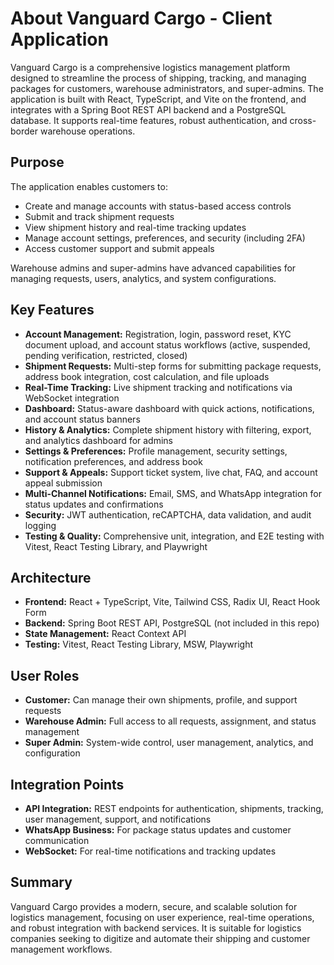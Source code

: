# About Vanguard Cargo - Client Application

Vanguard Cargo is a comprehensive logistics management platform designed to streamline the process of shipping, tracking, and managing packages for customers, warehouse administrators, and super-admins. The application is built with React, TypeScript, and Vite on the frontend, and integrates with a Spring Boot REST API backend and a PostgreSQL database. It supports real-time features, robust authentication, and cross-border warehouse operations.

## Purpose
The application enables customers to:
- Create and manage accounts with status-based access controls
- Submit and track shipment requests
- View shipment history and real-time tracking updates
- Manage account settings, preferences, and security (including 2FA)
- Access customer support and submit appeals

Warehouse admins and super-admins have advanced capabilities for managing requests, users, analytics, and system configurations.

## Key Features
- **Account Management:** Registration, login, password reset, KYC document upload, and account status workflows (active, suspended, pending verification, restricted, closed)
- **Shipment Requests:** Multi-step forms for submitting package requests, address book integration, cost calculation, and file uploads
- **Real-Time Tracking:** Live shipment tracking and notifications via WebSocket integration
- **Dashboard:** Status-aware dashboard with quick actions, notifications, and account status banners
- **History & Analytics:** Complete shipment history with filtering, export, and analytics dashboard for admins
- **Settings & Preferences:** Profile management, security settings, notification preferences, and address book
- **Support & Appeals:** Support ticket system, live chat, FAQ, and account appeal submission
- **Multi-Channel Notifications:** Email, SMS, and WhatsApp integration for status updates and confirmations
- **Security:** JWT authentication, reCAPTCHA, data validation, and audit logging
- **Testing & Quality:** Comprehensive unit, integration, and E2E testing with Vitest, React Testing Library, and Playwright

## Architecture
- **Frontend:** React + TypeScript, Vite, Tailwind CSS, Radix UI, React Hook Form
- **Backend:** Spring Boot REST API, PostgreSQL (not included in this repo)
- **State Management:** React Context API
- **Testing:** Vitest, React Testing Library, MSW, Playwright

## User Roles
- **Customer:** Can manage their own shipments, profile, and support requests
- **Warehouse Admin:** Full access to all requests, assignment, and status management
- **Super Admin:** System-wide control, user management, analytics, and configuration

## Integration Points
- **API Integration:** REST endpoints for authentication, shipments, tracking, user management, support, and notifications
- **WhatsApp Business:** For package status updates and customer communication
- **WebSocket:** For real-time notifications and tracking updates

## Summary
Vanguard Cargo provides a modern, secure, and scalable solution for logistics management, focusing on user experience, real-time operations, and robust integration with backend services. It is suitable for logistics companies seeking to digitize and automate their shipping and customer management workflows.
